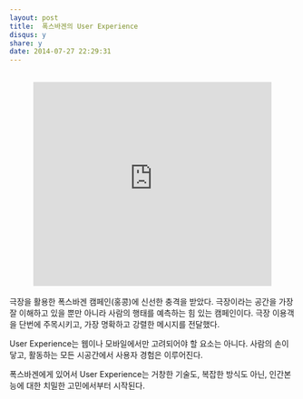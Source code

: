 ```yaml
---
layout: post
title:  폭스바겐의 User Experience
disqus: y
share: y
date: 2014-07-27 22:29:31
---
```


</br>

<center>
<embed src="http://www.youtube.com/v/JHixeIr_6BM?hl=ko_KR&amp;version=3&amp;rel=0" type="application/x-shockwave-flash" width="420" height="360" ="always" allowfullscreen="true"></embed>
</center>

</br>
극장을 활용한 폭스바겐 캠페인(홍콩)에 신선한 충격을 받았다. 극장이라는 공간을 가장 잘 이해하고 있을 뿐만 아니라 사람의 행태를 예측하는 힘 있는 캠페인이다. 극장 이용객을 단번에 주목시키고, 가장 명확하고 강렬한 메시지를 전달했다. 

User Experience는 웹이나 모바일에서만 고려되어야 할 요소는 아니다. 사람의 손이 닿고, 활동하는 모든 시공간에서 사용자 경험은 이루어진다. 

폭스바겐에게 있어서 User Experience는 거창한 기술도, 복잡한 방식도 아닌, 인간본능에 대한 치밀한 고민에서부터 시작된다. 
